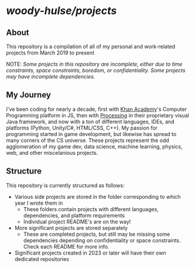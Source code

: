 # *woody-hulse/projects*

## About

This repository is a compilation of all of my personal and work-related projects from March 2019 to present

NOTE: *Some projects in this repository are incomplete, either due to time constraints, space constraints, boredom, or confidentiality. 
Some projects may have incomplete dependencies.*
  
## My Journey

I've been coding for nearly a decade, first with 
[Khan Academy](https://www.khanacademy.org/computing/computer-programming)'s Computer Programming platform in JS, then with 
[Processing](https://www.processing.org) in their proprietary visual Java framework, and now with a ton of different languages, IDEs, and platforms
(Python, Unity/C#, HTML/CSS, C++). My passion for programming started in game development, but likewise has spread to many corners of the
CS universe. These projects represent the odd agglomeration of my game dev, data science, machine learning, physics, web, and other miscelanious
projects.

## Structure

This repository is currently structured as follows:
+ Various side projects are stored in the folder corresponding to which year I wrote them in
  - These folders contain projects with different languages, dependencies, and platform requirements
  - Individual project README's are on the way!
+ More significant projects are stored separately
  - These are completed projects, but still may be missing some dependencies depending on confidentiality or space constraints.
    Check each README for more info.
+ Significant projects created in 2023 or later will have their own dedicated repositories
